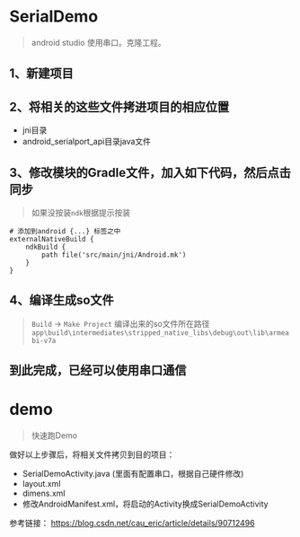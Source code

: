# SerialDemo
> android studio 使用串口。克隆工程。
  
## 1、新建项目

## 2、将相关的这些文件拷进项目的相应位置
  
- jni目录  
- android_serialport_api目录java文件

## 3、修改模块的Gradle文件，加入如下代码，然后点击同步
> 如果没按装`ndk`根据提示按装
```
# 添加到android {...} 标签之中
externalNativeBuild {
    ndkBuild {
        path file('src/main/jni/Android.mk')
    }
}
```

## 4、编译生成so文件
> `Build` -> `Make Project` 
> 编译出来的so文件所在路径 `app\build\intermediates\stripped_native_libs\debug\out\lib\armeabi-v7a`

## 到此完成，已经可以使用串口通信

# demo
> 快速跑Demo

做好以上步骤后，将相关文件拷贝到目的项目：
- SerialDemoActivity.java   (里面有配置串口，根据自己硬件修改)
- layout.xml
- dimens.xml
- 修改AndroidManifest.xml，将启动的Activity换成SerialDemoActivity

参考链接：
https://blog.csdn.net/cau_eric/article/details/90712496
